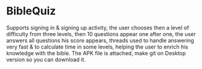 # BibleQuiz
Supports signing in &amp; signing up activity, the user chooses then a level of difficulty from three levels, then 10 questions appear one after one, the user answers all questions his score appears, threads used to handle answering very fast &amp; to calculate time in some levels, helping the user to enrich his knowledge with the bible.
The APK file is attached, make git on Desktop version so you can download it.
